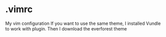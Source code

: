 # .vimrc
My vim configuration 
If you want to use the same theme, I installed Vundle to work with plugin. Then I download the everforest theme
